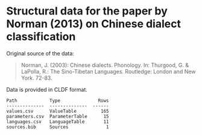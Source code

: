 # Structural data for the paper by Norman (2013) on Chinese dialect classification

Original source of the data:

> Norman, J. (2003): Chinese dialects. Phonology. In: Thurgood, G. & LaPolla, R.: The Sino-Tibetan Languages. Routledge: London and New York. 72-83.

Data is provided in CLDF format.

```
Path            Type              Rows
--------------  --------------  ------
values.csv      ValueTable         165
parameters.csv  ParameterTable      15
languages.csv   LanguageTable       11
sources.bib     Sources              1

```
